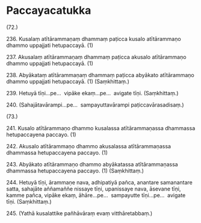 

# Paccayacatukka






(72.)

236\. Kusalaṃ atītārammaṇaṃ dhammaṃ paṭicca kusalo atītārammaṇo dhammo uppajjati hetupaccayā. (1)

237\. Akusalaṃ atītārammaṇaṃ dhammaṃ paṭicca akusalo atītārammaṇo dhammo uppajjati hetupaccayā. (1)

238\. Abyākataṃ atītārammaṇaṃ dhammaṃ paṭicca abyākato atītārammaṇo dhammo uppajjati hetupaccayā. (1) (Saṃkhittaṃ.)

239\. Hetuyā tīṇi…pe…  vipāke ekaṃ…pe…  avigate tīṇi. (Saṃkhittaṃ.)

240\. (Sahajātavārampi…pe…  sampayuttavārampi paṭiccavārasadisaṃ.)

(73.)

241\. Kusalo atītārammaṇo dhammo kusalassa atītārammaṇassa dhammassa hetupaccayena paccayo. (1)

242\. Akusalo atītārammaṇo dhammo akusalassa atītārammaṇassa dhammassa hetupaccayena paccayo. (1)

243\. Abyākato atītārammaṇo dhammo abyākatassa atītārammaṇassa dhammassa hetupaccayena paccayo. (1) (Saṃkhittaṃ.)

244\. Hetuyā tīṇi, ārammaṇe nava, adhipatiyā pañca, anantare samanantare satta, sahajāte aññamaññe nissaye tīṇi, upanissaye nava, āsevane tīṇi, kamme pañca, vipāke ekaṃ, āhāre…pe…  sampayutte tīṇi…pe…  avigate tīṇi. (Saṃkhittaṃ.)

245\. (Yathā kusalattike pañhāvāraṃ evaṃ vitthāretabbaṃ.)



